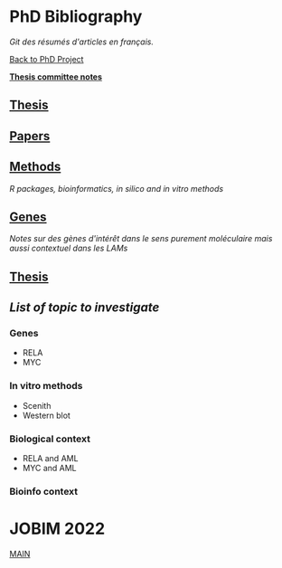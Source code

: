 # PhD Bibliography

*Git des résumés d'articles en français.*

[Back to PhD Project](https://alexishucteau.github.io/PhD_project)

[**Thesis committee notes**](./Thesis_committee_notes)

## [Thesis](./Thesis_Scripts/)

## [Papers](./Papers/Main)

## [Methods](./Methods/Main)
*R packages, bioinformatics, in silico and in vitro methods*

## [Genes](./Genes/Main)
*Notes sur des gènes d'intérêt dans le sens purement moléculaire mais aussi contextuel dans les LAMs*

## [Thesis](./Thesis/Main)


## *List of topic to investigate*

### Genes

* RELA
* MYC

### In vitro methods

* Scenith
* Western blot

### Biological context

* RELA and AML
* MYC and AML

### Bioinfo context

# **JOBIM 2022**

[MAIN](./JOBIM_2022/Main)
